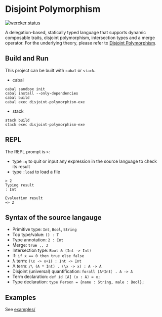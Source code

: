 # Disjoint Polymorphism

[![wercker status](https://app.wercker.com/status/f8efc6b9552b883a408799e75a4b87f3/s/master "wercker status")](https://app.wercker.com/project/byKey/f8efc6b9552b883a408799e75a4b87f3)

A delegation-based, statically typed language that supports dynamic composable
traits, disjoint polymorphism, intersection types and a merge operator. For the
underlying theory, please refer
to [Disjoint Polymorphism](http://i.cs.hku.hk/~bruno/papers/ESOP2017.pdf).

## Build and Run

This project can be built with `cabal` or `stack`.

* cabal
```
cabal sandbox init
cabal install --only-dependencies
cabal build
cabal exec disjoint-polymorphism-exe
```

* stack
```
stack build
stack exec disjoint-polymorphism-exe
```

## REPL

The REPL prompt is `>`:
- type `:q` to quit or input any expression in the source language to check its
result
- type `:load` to load a file

```
> 2
Typing result
: Int

Evaluation result
=> 2
```

## Syntax of the source langauge

* Primitive type: `Int`, `Bool`, `String`
* Top type/value: `() : T`
* Type annotation: `2 : Int`
* Merge: `true ,, 3`
* Intersection type: `Bool & (Int -> Int)`
* If: `if x == 0 then true else false`
* λ term: `(\x -> x+1) : Int -> Int`
* Λ term: `/\ (A * Int) . (\x -> x) : A -> A`
* Disjoint (universal) quantification: `forall (A*Int) . A -> A`
* Term declaration: `def id [A] (x : A) = x;`
* Type declaration: `type Person = {name : String, male : Bool};`

## Examples

See [examples/](./examples/)
